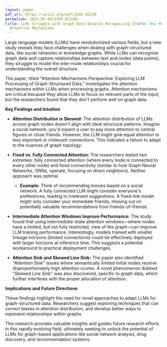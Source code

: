 ```yaml
---
layout: paper
pdf_url: https://arxiv.org/pdf/2505.02130
permalink: 2025-05-09/2505.02130/
title: LLMs Struggle with Graph Data Despite Recognizing It&#58; New Research Explores
  Attention Mechanisms
---
```




Large language models (LLMs) have revolutionized various fields, but a new study reveals they face challenges when dealing with graph-structured data, like social networks or knowledge graphs. While LLMs can recognize graph data and capture relationships between text and nodes (data points), they struggle to model the inter-node relationships crucial for understanding the overall structure.

The paper, titled "Attention Mechanisms Perspective: Exploring LLM Processing of Graph-Structured Data," investigates the attention mechanisms within LLMs when processing graphs. Attention mechanisms are critical because they allow LLMs to focus on relevant parts of the input, but the researchers found that they don't perform well on graph data.

**Key Findings and Intuition**

*   **Attention Distribution is Skewed:** The attention distribution of LLMs across graph nodes doesn't align with ideal structural patterns. Imagine a social network: you'd expect a user to pay more attention to central figures or close friends. However, the LLM might give equal attention to less important or irrelevant connections. This indicates a failure to adapt to the nuances of graph topology.

*   **Fixed vs. Fully Connected Attention:** The researchers tested two extremes: fully connected attention (where every node is connected to every other node) and fixed connectivity (similar to how Graph Neural Networks, GNNs, operate, focusing on direct neighbors). Neither approach was optimal.

    *   **Example:** Think of recommending movies based on a social network. A fully connected LLM might consider everyone's preferences, leading to irrelevant suggestions. A fixed-link model might only consider your immediate friends, missing out on potentially valuable recommendations from friends-of-friends.

*   **Intermediate Attention Windows Improve Performance:** The study found that using intermediate-state attention windows—where nodes have a limited, but not fully restricted, view of the graph—can improve LLM training performance. Interestingly, models trained with smaller linkage horizons (limited connections) could be effectively deployed with larger horizons at inference time. This suggests a potential workaround to practical deployment challenges.

*   **Attention Sink and Skewed Line Sink:** The paper also identified "Attention Sink" issues where semantically limited initial nodes receive disproportionately high attention scores. A novel phenomenon dubbed "Skewed Line Sink" was also discovered, specific to graph data, which further interferes with the proper allocation of attention.

**Implications and Future Directions**

These findings highlight the need for novel approaches to adapt LLMs for graph-structured data. Researchers suggest exploring techniques that can correct biases in attention distribution, and develop better ways to represent relationships within graphs.

This research provides valuable insights and guides future research efforts in this rapidly evolving field, ultimately seeking to unlock the potential of LLMs for graph-based applications like social network analysis, drug discovery, and recommendation systems.